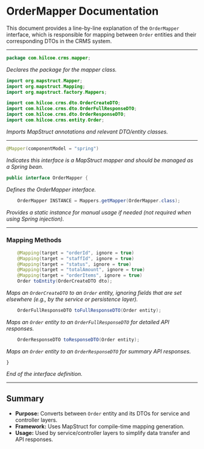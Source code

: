 # OrderMapper Documentation

This document provides a line-by-line explanation of the `OrderMapper` interface, which is responsible for mapping between `Order` entities and their corresponding DTOs in the CRMS system.

---

```java
package com.hilcoe.crms.mapper;
```
*Declares the package for the mapper class.*

```java
import org.mapstruct.Mapper;
import org.mapstruct.Mapping;
import org.mapstruct.factory.Mappers;

import com.hilcoe.crms.dto.OrderCreateDTO;
import com.hilcoe.crms.dto.OrderFullResponseDTO;
import com.hilcoe.crms.dto.OrderResponseDTO;
import com.hilcoe.crms.entity.Order;
```
*Imports MapStruct annotations and relevant DTO/entity classes.*

---

```java
@Mapper(componentModel = "spring")
```
*Indicates this interface is a MapStruct mapper and should be managed as a Spring bean.*

```java
public interface OrderMapper {
```
*Defines the OrderMapper interface.*

```java
    OrderMapper INSTANCE = Mappers.getMapper(OrderMapper.class);
```
*Provides a static instance for manual usage if needed (not required when using Spring injection).* 

---

### Mapping Methods

```java
    @Mapping(target = "orderId", ignore = true)
    @Mapping(target = "staffId", ignore = true)
    @Mapping(target = "status", ignore = true)
    @Mapping(target = "totalAmount", ignore = true)
    @Mapping(target = "orderItems", ignore = true)
    Order toEntity(OrderCreateDTO dto);
```
*Maps an `OrderCreateDTO` to an `Order` entity, ignoring fields that are set elsewhere (e.g., by the service or persistence layer).* 

```java
    OrderFullResponseDTO toFullResponseDTO(Order entity);
```
*Maps an `Order` entity to an `OrderFullResponseDTO` for detailed API responses.*

```java
    OrderResponseDTO toResponseDTO(Order entity);
```
*Maps an `Order` entity to an `OrderResponseDTO` for summary API responses.*

```
}
```
*End of the interface definition.*

---

## Summary
- **Purpose:** Converts between `Order` entity and its DTOs for service and controller layers.
- **Framework:** Uses MapStruct for compile-time mapping generation.
- **Usage:** Used by service/controller layers to simplify data transfer and API responses.
